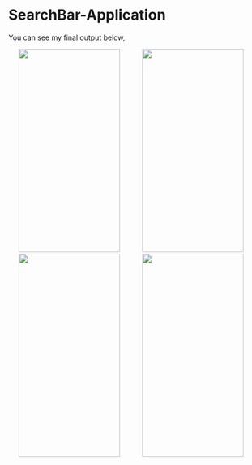 # SearchBar-Application

You can see my final output below,


<img src="https://user-images.githubusercontent.com/55725137/162346137-014cfc89-8dd1-4a29-b2bf-2e5c218aca63.jpg" width="200" height="400" hspace="20"/> <img src="https://user-images.githubusercontent.com/55725137/162346164-37d3f8bf-9847-4f0f-92a9-9f37508f6397.jpg" width="200" height="400" hspace="20"/> <img src="https://user-images.githubusercontent.com/55725137/162346196-702ceb4f-9914-45af-951f-e57ec3f70553.jpg" width="200" height="400" hspace="20"/> <img src="https://user-images.githubusercontent.com/55725137/162346227-3fab3d3c-269d-4d03-9a89-90b4fe1f580c.jpg" width="200" height="400" hspace="20"/>
